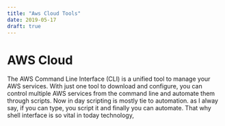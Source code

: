 ```yaml
---
title: "Aws Cloud Tools"
date: 2019-05-17
draft: true
---
```



# AWS Cloud

The AWS Command Line Interface (CLI) is a unified tool to manage your AWS services. With just one tool to download and configure, you can control multiple AWS services from the command line and automate them through scripts. Now in day scripting is mostly tie to automation. as I alway say, if you can type, you script it and finally you can automate. That why shell interface is so vital in today technology, 
